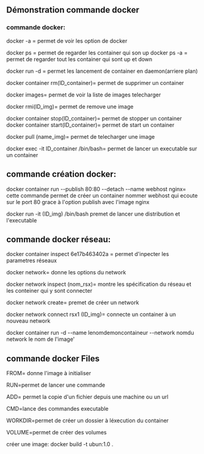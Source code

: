 ## Démonstration commande docker

### commande docker:

docker -a = permet de voir les option de docker 

docker ps = permet de regarder les container qui son up 
docker ps -a = permet de regarder tout les container qui sont up et down

docker run -d = permet les lancement de container en daemon(arriere plan)

docker container rm(ID_container)= permet de supprimer un container

docker images= permet de voir la liste de images telecharger 

docker rmi(ID_img)= permet de remove une image

docker container stop(ID_container)= permet de stopper un container 
docker container start(ID_container)= permet de start un container

docker pull (name_img)= permet de telecharger une image

docker exec -it ID_container /bin/bash= permet de lancer un executable sur un container

## commande création docker:

docker container run --publish 80:80 --detach --name webhost nginx= cette commande permet de créer un container nommer webhost qui ecoute sur le port 80 grace à l'option publish avec l'image nginx 

docker run -it (ID_img) /bin/bash premet de lancer une distribution et l'executable

## commande docker réseau:

docker container inspect 6e17b463402a = permet d'inpecter les parametres réseaux

docker network= donne les options du network

docker network inspect (nom_rsx)= montre les spécification du réseau et les conteiner qui y sont connecter

docker network create= premet de créer un network 

docker network connect rsx1 (ID_img)= connecte un container à un nouveau network

docker container run -d --name lenomdemoncontaineur --network nomdu network le nom de l'image'

## commande docker Files

FROM= donne l'image à initialiser

RUN=permet de lancer une commande 

ADD= permet la copie d'un fichier depuis une machine ou un url

CMD=lance des commandes executable

WORKDIR=permet de créer un dossier à léxecution du container 

VOLUME=permet de créer des volumes

créer une image: docker build -t ubun:1.0 .